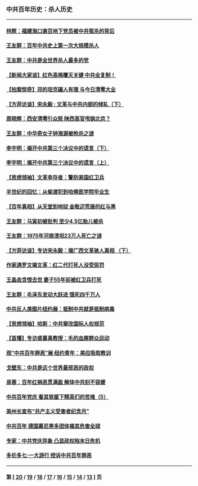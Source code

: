 ### 中共百年历史：杀人历史
---
#### [林辉：福建海口逾百地下党员被中共冤杀的背后](../../pages/nf1176106/n13878946.md?01020430) 
#### [王友群：百年中共史上第一次大规模杀人](../../pages/nf1176106/n13863785.md?01020430) 
#### [王友群：中共是全世界杀人最多的党](../../pages/nf1176106/n13860689.md?01020430) 
#### [【新闻大家谈】红色高棉覆灭关键 中共全复制！](../../pages/nf1176106/n13850222.md?01020430) 
#### [【拍案惊奇】邓的坦克碾人有理 与今日清零大业](../../pages/nf1176106/n13729574.md?01020430) 
#### [【方菲访谈】宋永毅 : 文革与中共内部的倾轧（下）](../../pages/nf1176106/n13486836.md?01020430) 
#### [周晓辉：西安清零引众怒 陕西高官甩锅北京？](../../pages/nf1176106/n13484627.md?01020430) 
#### [王友群：中华奇女子钟海源被枪杀之谜](../../pages/nf1176106/n13430555.md?01020430) 
#### [李宇明：揭开中共第三个决议中的谎言（下）](../../pages/nf1176106/n13389389.md?01020430) 
#### [李宇明：揭开中共第三个决议中的谎言（上）](../../pages/nf1176106/n13388697.md?01020430) 
#### [【思想领袖】文革幸存者：警防美国红卫兵](../../pages/nf1176106/n13339289.md?01020430) 
#### [半世纪的回忆：从偷渡犯到哈佛医学院毕业生](../../pages/nf1176106/n13345328.md?01020430) 
#### [【百年真相】从天堂到地狱 金敬迈荒唐的红与黑](../../pages/nf1176106/n13336995.md?01020430) 
#### [王友群：马寅初被批判 至少4.5亿胎儿被杀](../../pages/nf1176106/n13260313.md?01020430) 
#### [王友群：1975年河南溃坝23万人死亡之谜](../../pages/nf1176106/n13231576.md?01020430) 
#### [【方菲访谈】专访宋永毅：揭广西文革骇人真相 （下）](../../pages/nf1176106/n13209074.md?01020430) 
#### [作家遇罗文揭文革：红二代打死人没受惩罚](../../pages/nf1176106/n13205254.md?01020430) 
#### [王晶垚含恨去世 妻子55年前被红卫兵打死](../../pages/nf1176106/n13203590.md?01020430) 
#### [王友群：毛泽东发动大跃进 饿死四千万人](../../pages/nf1176106/n13177158.md?01020430) 
#### [中共反人类图片纽约展：抵制中共就是抵制病毒](../../pages/nf1176106/n13115371.md?01020430) 
#### [【思想领袖】哈斯：中共窜改国际人权规范](../../pages/nf1176106/n13053647.md?01020430) 
#### [【首播】专访盛慕真教授：毛的血腥群众运动](../../pages/nf1176106/n13091782.md?01020430) 
#### [观“中共百年罪恶”展 纽约青年：美应吸取教训](../../pages/nf1176106/n13085246.md?01020430) 
#### [戈壁东：中共是这个世界最邪恶的政权](../../pages/nf1176106/n13085641.md?01020430) 
#### [易蓉：百年红祸恶贯满盈 解体中共刻不容缓](../../pages/nf1176106/n13084455.md?01020430) 
#### [中共百年党庆 看其铁窗下精英们的苦难（5）](../../pages/nf1176106/n13076766.md?01020430) 
#### [美州长宣布“共产主义受害者纪念月”](../../pages/nf1176106/n13074024.md?01020430) 
#### [中共百年 德国慕尼黑多团体揭其危害全球](../../pages/nf1176106/n13068873.md?01020430) 
#### [专家：中共党庆异象 凸显政权陷末日危机](../../pages/nf1176106/n13067084.md?01020430) 
#### [多伦多七·一大游行 控诉中共百年罪恶](../../pages/nf1176106/n13062043.md?01020430) 

---
#### 第 [ [20](./20.md?01020430) / [19](./19.md?01020430) / [18](./18.md?01020430) / [17](./17.md?01020430) / [16](./16.md?01020430) / [15](./15.md?01020430) / [14](./14.md?01020430) / [13](./13.md?01020430) ] 页
